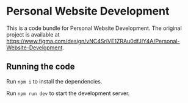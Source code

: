 
  # Personal Website Development

  This is a code bundle for Personal Website Development. The original project is available at https://www.figma.com/design/vNC4SriVE1ZRAu0dfJIY4A/Personal-Website-Development.

  ## Running the code

  Run `npm i` to install the dependencies.

  Run `npm run dev` to start the development server.
  